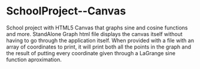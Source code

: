 # SchoolProject--Canvas
School project with HTML5 Canvas that graphs sine and cosine functions and more.
StandAlone Graph html file displays the canvas itself without having to go through the application itself.
When provided with a file with an array of coordinates to print, it will print both all the points in the graph and
the result of putting every coordinate given through a LaGrange sine function aproximation.
